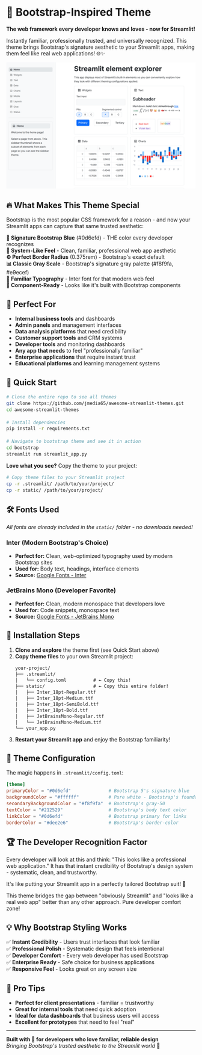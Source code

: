 # 💙 Bootstrap-Inspired Theme

**The web framework every developer knows and loves - now for Streamlit!**

Instantly familiar, professionally trusted, and universally recognized. This theme brings Bootstrap's signature aesthetic to your Streamlit apps, making them feel like real web applications! 🌐✨

![Bootstrap Theme](bootstrap.png)

## 🔥 What Makes This Theme Special

Bootstrap is the most popular CSS framework for a reason - and now your Streamlit apps can capture that same trusted aesthetic:

**🔵 Signature Bootstrap Blue** (#0d6efd) - THE color every developer recognizes  
**📱 System-Like Feel** - Clean, familiar, professional web app aesthetic  
**⚙️ Perfect Border Radius** (0.375rem) - Bootstrap's exact default  
**📊 Classic Gray Scale** - Bootstrap's signature gray palette (#f8f9fa, #e9ecef)  
**🎯 Familiar Typography** - Inter font for that modern web feel  
**🧩 Component-Ready** - Looks like it's built with Bootstrap components

## 🎯 Perfect For

- **Internal business tools** and dashboards
- **Admin panels** and management interfaces
- **Data analysis platforms** that need credibility
- **Customer support tools** and CRM systems
- **Developer tools** and monitoring dashboards
- **Any app that needs** to feel "professionally familiar"
- **Enterprise applications** that require instant trust
- **Educational platforms** and learning management systems

## 🚀 Quick Start

```bash
# Clone the entire repo to see all themes
git clone https://github.com/jmedia65/awesome-streamlit-themes.git
cd awesome-streamlit-themes

# Install dependencies
pip install -r requirements.txt

# Navigate to bootstrap theme and see it in action
cd bootstrap
streamlit run streamlit_app.py
```

**Love what you see?** Copy the theme to your project:

```bash
# Copy theme files to your Streamlit project
cp -r .streamlit/ /path/to/your/project/
cp -r static/ /path/to/your/project/
```

## 🛠️ Fonts Used

_All fonts are already included in the `static/` folder - no downloads needed!_

### Inter (Modern Bootstrap's Choice)

- **Perfect for:** Clean, web-optimized typography used by modern Bootstrap sites
- **Used for:** Body text, headings, interface elements
- **Source:** [Google Fonts - Inter](https://fonts.google.com/specimen/Inter)

### JetBrains Mono (Developer Favorite)

- **Perfect for:** Clean, modern monospace that developers love
- **Used for:** Code snippets, monospace text
- **Source:** [Google Fonts - JetBrains Mono](https://fonts.google.com/specimen/JetBrains+Mono)

## 📁 Installation Steps

1. **Clone and explore** the theme first (see Quick Start above)
2. **Copy theme files** to your own Streamlit project:
   ```
   your-project/
   ├── .streamlit/
   │   └── config.toml          # ← Copy this!
   ├── static/                  # ← Copy this entire folder!
   │   ├── Inter_18pt-Regular.ttf
   │   ├── Inter_18pt-Medium.ttf
   │   ├── Inter_18pt-SemiBold.ttf
   │   ├── Inter_18pt-Bold.ttf
   │   ├── JetBrainsMono-Regular.ttf
   │   └── JetBrainsMono-Medium.ttf
   └── your_app.py
   ```
3. **Restart your Streamlit app** and enjoy the Bootstrap familiarity!

## 🎨 Theme Configuration

The magic happens in `.streamlit/config.toml`:

```toml
[theme]
primaryColor = "#0d6efd"              # Bootstrap 5's signature blue
backgroundColor = "#ffffff"           # Pure white - Bootstrap's foundation
secondaryBackgroundColor = "#f8f9fa"  # Bootstrap's gray-50
textColor = "#212529"                 # Bootstrap's body text color
linkColor = "#0d6efd"                 # Bootstrap primary for links
borderColor = "#dee2e6"               # Bootstrap's border-color
```

## 🏆 The Developer Recognition Factor

Every developer will look at this and think: "This looks like a professional web application." It has that instant credibility of Bootstrap's design system - systematic, clean, and trustworthy.

It's like putting your Streamlit app in a perfectly tailored Bootstrap suit! 👔

This theme bridges the gap between "obviously Streamlit" and "looks like a real web app" better than any other approach. Pure developer comfort zone!

## 💡 Why Bootstrap Styling Works

✅ **Instant Credibility** - Users trust interfaces that look familiar  
✅ **Professional Polish** - Systematic design that feels intentional  
✅ **Developer Comfort** - Every web developer has used Bootstrap  
✅ **Enterprise Ready** - Safe choice for business applications  
✅ **Responsive Feel** - Looks great on any screen size

## 🎯 Pro Tips

- **Perfect for client presentations** - familiar = trustworthy
- **Great for internal tools** that need quick adoption
- **Ideal for data dashboards** that business users will access
- **Excellent for prototypes** that need to feel "real"

---

**Built with 💙 for developers who love familiar, reliable design**  
_Bringing Bootstrap's trusted aesthetic to the Streamlit world_ 🚀
